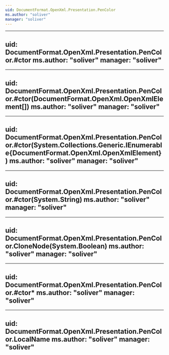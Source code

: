 ```yaml
---
uid: DocumentFormat.OpenXml.Presentation.PenColor
ms.author: "soliver"
manager: "soliver"
---
```


---
uid: DocumentFormat.OpenXml.Presentation.PenColor.#ctor
ms.author: "soliver"
manager: "soliver"
---

---
uid: DocumentFormat.OpenXml.Presentation.PenColor.#ctor(DocumentFormat.OpenXml.OpenXmlElement[])
ms.author: "soliver"
manager: "soliver"
---

---
uid: DocumentFormat.OpenXml.Presentation.PenColor.#ctor(System.Collections.Generic.IEnumerable{DocumentFormat.OpenXml.OpenXmlElement})
ms.author: "soliver"
manager: "soliver"
---

---
uid: DocumentFormat.OpenXml.Presentation.PenColor.#ctor(System.String)
ms.author: "soliver"
manager: "soliver"
---

---
uid: DocumentFormat.OpenXml.Presentation.PenColor.CloneNode(System.Boolean)
ms.author: "soliver"
manager: "soliver"
---

---
uid: DocumentFormat.OpenXml.Presentation.PenColor.#ctor*
ms.author: "soliver"
manager: "soliver"
---

---
uid: DocumentFormat.OpenXml.Presentation.PenColor.LocalName
ms.author: "soliver"
manager: "soliver"
---
